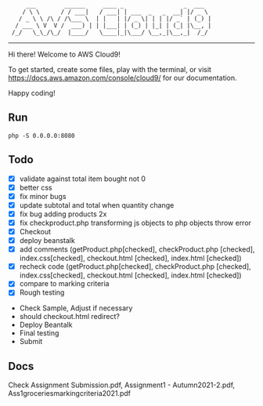          ___        ______     ____ _                 _  ___  
        / \ \      / / ___|   / ___| | ___  _   _  __| |/ _ \ 
       / _ \ \ /\ / /\___ \  | |   | |/ _ \| | | |/ _` | (_) |
      / ___ \ V  V /  ___) | | |___| | (_) | |_| | (_| |\__, |
     /_/   \_\_/\_/  |____/   \____|_|\___/ \__,_|\__,_|  /_/ 
 ----------------------------------------------------------------- 


Hi there! Welcome to AWS Cloud9!

To get started, create some files, play with the terminal,
or visit https://docs.aws.amazon.com/console/cloud9/ for our documentation.

Happy coding!

## Run
`php -S 0.0.0.0:8080`

## Todo
- [x] validate against total item bought not 0
- [x] better css
- [x] fix minor bugs
- [x] update subtotal and total when quantity change
- [x] fix bug adding products 2x
- [x] fix checkproduct.php transforming js objects to php objects throw error
- [x] Checkout
- [x] deploy beanstalk
- [x] add comments (getProduct.php[checked], checkProduct.php [checked], index.css[checked], checkout.html [checked], index.html [checked])
- [x] recheck code (getProduct.php[checked], checkProduct.php [checked], index.css[checked], checkout.html [checked], index.html [checked])
- [x] compare to marking criteria
- [x] Rough testing
- Check Sample, Adjust if necessary
- should checkout.html redirect?
- Deploy Beantalk
- Final testing
- Submit

## Docs
Check Assignment Submission.pdf, Assignment1 - Autumn2021-2.pdf, Ass1groceriesmarkingcriteria2021.pdf